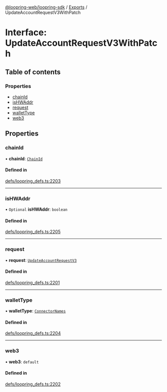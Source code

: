 [@loopring-web/loopring-sdk](../README.md) / [Exports](../modules.md) / UpdateAccountRequestV3WithPatch

# Interface: UpdateAccountRequestV3WithPatch

## Table of contents

### Properties

- [chainId](UpdateAccountRequestV3WithPatch.md#chainid)
- [isHWAddr](UpdateAccountRequestV3WithPatch.md#ishwaddr)
- [request](UpdateAccountRequestV3WithPatch.md#request)
- [walletType](UpdateAccountRequestV3WithPatch.md#wallettype)
- [web3](UpdateAccountRequestV3WithPatch.md#web3)

## Properties

### chainId

• **chainId**: [`ChainId`](../enums/ChainId.md)

#### Defined in

[defs/loopring_defs.ts:2203](https://github.com/Loopring/loopring_sdk/blob/2ea32ee/src/defs/loopring_defs.ts#L2203)

___

### isHWAddr

• `Optional` **isHWAddr**: `boolean`

#### Defined in

[defs/loopring_defs.ts:2205](https://github.com/Loopring/loopring_sdk/blob/2ea32ee/src/defs/loopring_defs.ts#L2205)

___

### request

• **request**: [`UpdateAccountRequestV3`](UpdateAccountRequestV3.md)

#### Defined in

[defs/loopring_defs.ts:2201](https://github.com/Loopring/loopring_sdk/blob/2ea32ee/src/defs/loopring_defs.ts#L2201)

___

### walletType

• **walletType**: [`ConnectorNames`](../enums/ConnectorNames.md)

#### Defined in

[defs/loopring_defs.ts:2204](https://github.com/Loopring/loopring_sdk/blob/2ea32ee/src/defs/loopring_defs.ts#L2204)

___

### web3

• **web3**: `default`

#### Defined in

[defs/loopring_defs.ts:2202](https://github.com/Loopring/loopring_sdk/blob/2ea32ee/src/defs/loopring_defs.ts#L2202)
